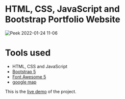HTML, CSS, JavaScript and Bootstrap Portfolio Website
=======
![Peek 2022-01-24 11-06]()

# Tools used #
* HTML, CSS and JavaScript
* [Bootstrap 5](https://getbootstrap.com/docs/5.0/getting-started/introduction/)
* [Font Awesome 5](https://fontawesome.com/)
* [google map](https://www.embed-map.com/)

This is the [live demo](https://kessi-ux.github.io/Portfolio) of the project. 


